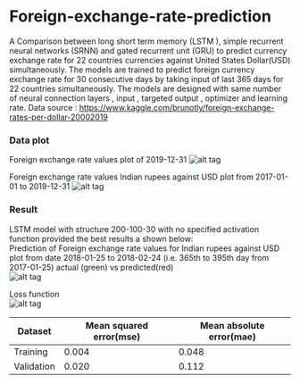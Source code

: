# Foreign-exchange-rate-prediction

A Comparison between long short term memory (LSTM ),  simple recurrent neural networks (SRNN) and gated recurrent unit (GRU)  to predict currency exchange rate for 22 countries currencies  against United States Dollar(USD) simultaneously. The models are trained to predict foreign currency exchange rate for 30 consecutive days by taking input of last 365 days for 22 countries simultaneously. The models are designed with same number of neural connection layers  , input , targeted output , optimizer and learning rate.
Data source : https://www.kaggle.com/brunotly/foreign-exchange-rates-per-dollar-20002019
### Data plot 
Foreign exchange rate values plot of 2019-12-31
![alt tag](https://user-images.githubusercontent.com/50958067/90127723-410c4980-dd83-11ea-81c9-ed297f94b63d.png)


Foreign exchange rate values Indian rupees against USD plot from 2017-01-01 to 2019-12-31
![alt tag](https://user-images.githubusercontent.com/50958067/90128846-3357c380-dd85-11ea-8fa2-7c8781a92945.png)



### Result
LSTM model with structure 200-100-30 with no specified activation function provided the best results a shown below:  
Prediction of Foreign exchange rate values for Indian rupees against USD plot from date 2018-01-25 to 2018-02-24 (i.e. 365th to 395th day from
2017-01-25) actual (green) vs predicted(red)<br />
![alt tag](https://user-images.githubusercontent.com/50958067/90128027-ce4f9e00-dd83-11ea-8e6d-d1853c92a634.png)

Loss function<br />
![alt tag](https://user-images.githubusercontent.com/50958067/90128184-1c64a180-dd84-11ea-8742-666d58b8e9b0.png)
 
Dataset| Mean squared error(mse) | Mean absolute error(mae) |
--- | --- | --- | 
Training  | 0.004 | 0.048 |
Validation  | 0.020 | 0.112 |

